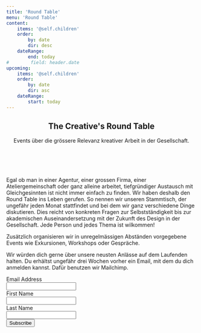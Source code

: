 ```yaml
---
title: 'Round Table'
menu: 'Round Table'
content:
    items: '@self.children'
    order:
        by: date
        dir: desc
    dateRange:
        end: today
#        field: header.date
upcoming:
    items: '@self.children'
    order:
        by: date
        dir: asc
    dateRange:
        start: today
---
```


<header class="banner horizontal-center">

<h2>The Creative's Round Table</h2>
<p>Events über die grössere Relevanz kreativer Arbeit in der Gesellschaft.</p>
<br />

</header>

<section class="row">
  <div class="col-xs-12 col-md-8">
    <p>Egal ob man in einer Agentur, einer grossen Firma, einer Ateliergemeinschaft oder ganz alleine arbeitet, tiefgründiger Austausch mit Gleichgesinnten ist nicht immer einfach zu finden. Wir haben deshalb den Round Table ins Leben gerufen. So nennen wir unseren Stammtisch, der ungefähr jeden Monat stattfindet und bei dem wir ganz verschiedene Dinge diskutieren. Dies reicht von konkreten Fragen zur Selbstständigkeit bis zur akademischen Auseinandersetzung mit der Zukunft des Design in der Gesellschaft. Jede Person und jedes Thema ist wilkommen! </p>
    <p>Zusätzlich organisieren wir in unregelmässigen Abständen vorgegebene Events wie Exkursionen, Workshops oder Gespräche. </p>

  </div>
  <div class="col-xs-12 col-md-4">
    <p>Wir würden dich gerne über unsere neusten Anlässe auf dem Laufenden halten. Du erhältst ungefähr drei Wochen vorher ein Email, mit dem du dich anmelden kannst. Dafür benutzen wir Mailchimp.</p>
    <p><!-- Begin MailChimp Signup Form -->
<div id="mc_embed_signup">
<form action="https://google.us14.list-manage.com/subscribe/post?u=80723f51c9a7a04e85a51bd95&amp;id=12acd735aa" method="post" id="mc-embedded-subscribe-form" name="mc-embedded-subscribe-form" class="validate" target="_blank" novalidate>
    <div id="mc_embed_signup_scroll">

<div class="form-field mc-field-group">
	<div class="form-label">
    <label for="mce-EMAIL">Email Address </label>
  </div>
	<input type="email" value="" name="EMAIL" class="required email" id="mce-EMAIL">
</div>
<div class="form-field mc-field-group">
	<div class="form-label">
    <label for="mce-FNAME">First Name </label>
  </div>
	<input type="text" value="" name="FNAME" class="" id="mce-FNAME">
</div>
<div class="form-field mc-field-group">
	<div class="form-label">
    <label for="mce-LNAME">Last Name </label>
  </div>
	<input type="text" value="" name="LNAME" class="" id="mce-LNAME">
</div>
	<div id="mce-responses" class="clear">
		<div class="response" id="mce-error-response" style="display:none"></div>
		<div class="response" id="mce-success-response" style="display:none"></div>
	</div>    <!-- real people should not fill this in and expect good things - do not remove this or risk form bot signups-->
    <div style="position: absolute; left: -5000px;" aria-hidden="true"><input type="text" name="b_80723f51c9a7a04e85a51bd95_12acd735aa" tabindex="-1" value=""></div>
    <div class="form-field clear"><input type="submit" value="Subscribe" name="subscribe" id="mc-embedded-subscribe" class="button block--color-hard"></div>
    </div>
</form>
</div>

<!--End mc_embed_signup--></p>
  </div>

</section>
